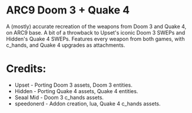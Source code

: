 # ARC9 Doom 3 + Quake 4
A (mostly) accurate recreation of the weapons from Doom 3 and Quake 4, on ARC9 base. A bit of a throwback to Upset's iconic Doom 3 SWEPs and Hidden's Quake 4 SWEPs.  Features every weapon from both games, with c_hands, and Quake 4 upgrades as attachments.

# Credits:
- Upset - Porting Doom 3 assets, Doom 3 entities.
- Hidden - Porting Quake 4 assets, Quake 4 entities.
- Seaal Mid - Doom 3 c_hands assets.
- speedonerd - Addon creation, lua, Quake 4 c_hands assets.
